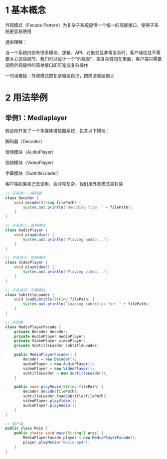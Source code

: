# 1 基本概念

外观模式（Facade Pattern）为复杂子系统提供一个统一的高层接口，使得子系统更容易使用

通俗理解：

当一个系统内部有很多模块、逻辑、API、对象交互非常复杂时，客户端往往不需要关心这些细节。我们可以设计一个“外观类”，把复杂性包在里面，客户端只需要调用外观提供的简单接口即可完成复杂操作  

一句话概括：外观模式把复杂留给自己，把简洁留给别人  

# 2 用法举例  

## 举例1：Mediaplayer

假设你开发了一个多媒体播放器系统，包含以下模块：

解码器（Decoder）

音频模块（AudioPlayer）

视频模块（VideoPlayer）

字幕模块（SubtitleLoader）

客户端如果自己去调用，会非常复杂，我们用外观模式来封装

```java
// 子系统一：解码器
class Decoder {
    void decode(String filePath) {
        System.out.println("Decoding file: " + filePath);
    }
}

// 子系统二：音频模块
class AudioPlayer {
    void playAudio() {
        System.out.println("Playing audio...");
    }
}

// 子系统三：视频模块
class VideoPlayer {
    void playVideo() {
        System.out.println("Playing video...");
    }
}

// 子系统四：字幕模块
class SubtitleLoader {
    void loadSubtitle(String filePath) {
        System.out.println("Loading subtitles for: " + filePath);
    }
}

// 外观类
class MediaPlayerFacade {
    private Decoder decoder;
    private AudioPlayer audioPlayer;
    private VideoPlayer videoPlayer;
    private SubtitleLoader subtitleLoader;

    public MediaPlayerFacade() {
        decoder = new Decoder();
        audioPlayer = new AudioPlayer();
        videoPlayer = new VideoPlayer();
        subtitleLoader = new SubtitleLoader();
    }

    public void playMovie(String filePath) {
        decoder.decode(filePath);
        subtitleLoader.loadSubtitle(filePath);
        videoPlayer.playVideo();
        audioPlayer.playAudio();
    }
}

// 客户端
public class Main {
    public static void main(String[] args) {
        MediaPlayerFacade player = new MediaPlayerFacade();
        player.playMovie("movie.mp4");
    }
}

```